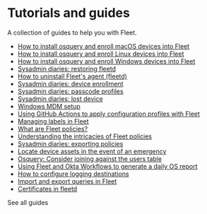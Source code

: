# Tutorials and guides

A collection of guides to help you with Fleet.

- [How to install osquery and enroll macOS devices into Fleet](https://fleetdm.com/guides/how-to-install-osquery-and-enroll-macos-devices-into-fleet)  
- [How to install osquery and enroll Linux devices into Fleet](https://fleetdm.com/guides/how-to-install-osquery-and-enroll-linux-devices-into-fleet)  
- [How to install osquery and enroll Windows devices into Fleet](https://fleetdm.com/guides/how-to-install-osquery-and-enroll-windows-devices-into-fleet)  
- [Sysadmin diaries: restoring fleetd](https://fleetdm.com/guides/sysadmin-diaries-restoring-fleetd)  
- [How to uninstall Fleet's agent (fleetd)](https://fleetdm.com/guides/how-to-uninstall-fleetd)  
- [Sysadmin diaries: device enrollment](https://fleetdm.com/guides/sysadmin-diaries-device-enrollment)  
- [Sysadmin diaries: passcode profiles](https://fleetdm.com/guides/sysadmin-diaries-passcode-profiles)  
- [Sysadmin diaries: lost device](https://fleetdm.com/guides/sysadmin-diaries-lost-device)  
- [Windows MDM setup](https://fleetdm.com/guides/windows-mdm-setup)  
- [Using GitHub Actions to apply configuration profiles with Fleet](https://fleetdm.com/guides/using-github-actions-to-apply-configuration-profiles-with-fleet)  
- [Managing labels in Fleet](https://fleetdm.com/guides/managing-labels-in-fleet)  
- [What are Fleet policies?](https://fleetdm.com/securing/what-are-fleet-policies)  
- [Understanding the intricacies of Fleet policies](https://fleetdm.com/guides/understanding-the-intricacies-of-fleet-policies)  
- [Sysadmin diaries: exporting policies](https://fleetdm.com/guides/sysadmin-diaries-exporting-policies)  
- [Locate device assets in the event of an emergency](https://fleetdm.com/guides/locate-assets-with-osquery)  
- [Osquery: Consider joining against the users table](https://fleetdm.com/guides/osquery-consider-joining-against-the-users-table)  
- [Using Fleet and Okta Workflows to generate a daily OS report](https://fleetdm.com/guides/using-fleet-and-okta-workflows-to-generate-a-daily-os-report)  
- [How to configure logging destinations](https://fleetdm.com/guides/how-to-configure-logging-destinations)  
- [Import and export queries in Fleet](https://fleetdm.com/guides/import-and-export-queries-in-fleet)  
- [Certificates in fleetd](https://fleetdm.com/guides/certificates-in-fleetd)

<a style="text-decoration: none;" href="https://fleetdm.com/guides"><animated-arrow-button>See all guides</animated-arrow-button></a>

<meta name="description" value="Links to deployment tutorials and guides for using Fleet.">
<meta name="pageOrderInSection" value="300">
